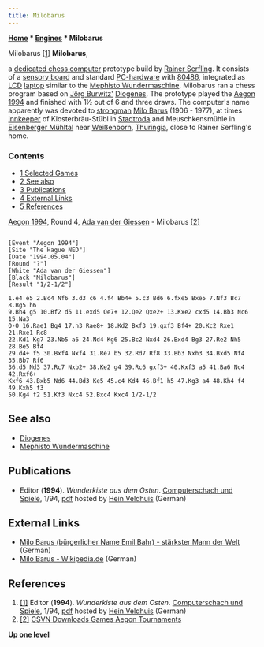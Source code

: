 ```yaml
---
title: Milobarus
---
```

**[Home](Home "Home") \* [Engines](Engines "Engines") \* Milobarus**



 [](File:Milobarus.jpg) Milobarus <a id="cite-note-1" href="#cite-ref-1">[1]</a> 
**Milobarus**,  

a [dedicated chess computer](Dedicated_Chess_Computers "Dedicated Chess Computers") prototype build by [Rainer Serfling](Rainer_Serfling "Rainer Serfling"). 
It consists of a [sensory board](Sensory_Board "Sensory Board") and standard [PC-hardware](IBM_PC "IBM PC") with [80486](X86 "X86"), integrated as [LCD](https://en.wikipedia.org/wiki/Liquid-crystal_display) [laptop](https://en.wikipedia.org/wiki/Laptop) similar to the [Mephisto Wundermaschine](Mephisto_Wundermaschine "Mephisto Wundermaschine"). Milobarus ran a chess program based on [Jörg Burwitz'](J%C3%B6rg_Burwitz "Jörg Burwitz") [Diogenes](Diogenes "Diogenes"). 
The prototype played the [Aegon 1994](Aegon_1994 "Aegon 1994") and finished with 1½ out of 6 and three draws.
The computer's name apparently was devoted to [strongman](https://en.wikipedia.org/wiki/Strongman_%28strength_athlete%29) [Milo Barus](http://de.wikipedia.org/wiki/Milo_Barus) (1906 - 1977), at times [innkeeper](https://en.wikipedia.org/wiki/Inn) of Klosterbräu-Stübl in [Stadtroda](https://en.wikipedia.org/wiki/Stadtroda) and Meuschkensmühle in [Eisenberger Mühltal](https://de.wikipedia.org/wiki/Eisenberger_M%C3%BChltal) near [Weißenborn](https://en.wikipedia.org/wiki/Wei%C3%9Fenborn,_Thuringia), [Thuringia](https://en.wikipedia.org/wiki/Thuringia), close to Rainer Serfling's home. 



### Contents


* [1 Selected Games](#selected-games)
* [2 See also](#see-also)
* [3 Publications](#publications)
* [4 External Links](#external-links)
* [5 References](#references)






[Aegon 1994](Aegon_1994 "Aegon 1994"), Round 4, [Ada van der Giessen](https://nl.wikipedia.org/wiki/Ada_van_der_Giessen) - Milobarus <a id="cite-note-2" href="#cite-ref-2">[2]</a>




```

[Event "Aegon 1994"]
[Site "The Hague NED"]
[Date "1994.05.04"]
[Round "?"]
[White "Ada van der Giessen"]
[Black "Milobarus"]
[Result "1/2-1/2"]

1.e4 e5 2.Bc4 Nf6 3.d3 c6 4.f4 Bb4+ 5.c3 Bd6 6.fxe5 Bxe5 7.Nf3 Bc7 8.Bg5 h6
9.Bh4 g5 10.Bf2 d5 11.exd5 Qe7+ 12.Qe2 Qxe2+ 13.Kxe2 cxd5 14.Bb3 Nc6 15.Na3 
O-O 16.Rae1 Bg4 17.h3 Rae8+ 18.Kd2 Bxf3 19.gxf3 Bf4+ 20.Kc2 Rxe1 21.Rxe1 Rc8 
22.Kd1 Kg7 23.Nb5 a6 24.Nd4 Kg6 25.Bc2 Nxd4 26.Bxd4 Bg3 27.Re2 Nh5 28.Be5 Bf4 
29.d4+ f5 30.Bxf4 Nxf4 31.Re7 b5 32.Rd7 Rf8 33.Bb3 Nxh3 34.Bxd5 Nf4 35.Bb7 Rf6 
36.d5 Nd3 37.Rc7 Nxb2+ 38.Ke2 g4 39.Rc6 gxf3+ 40.Kxf3 a5 41.Ba6 Nc4 42.Rxf6+ 
Kxf6 43.Bxb5 Nd6 44.Bd3 Ke5 45.c4 Kd4 46.Bf1 h5 47.Kg3 a4 48.Kh4 f4 49.Kxh5 f3 
50.Kg4 f2 51.Kf3 Nxc4 52.Bxc4 Kxc4 1/2-1/2

```

## See also


* [Diogenes](Diogenes "Diogenes")
* [Mephisto Wundermaschine](Mephisto_Wundermaschine "Mephisto Wundermaschine")


## Publications


* Editor (**1994**). *Wunderkiste aus dem Osten*. [Computerschach und Spiele](Computerschach_und_Spiele "Computerschach und Spiele"), 1/94, [pdf](http://tinyurl.com/hd8t2r7) hosted by [Hein Veldhuis](Hein_Veldhuis "Hein Veldhuis") (German)


## External Links


* [Milo Barus (bürgerlicher Name Emil Bahr) - stärkster Mann der Welt](http://www.hermsdorf-regional.de/saale-holzland/personen/barus.htm) (German)
* [Milo Barus - Wikipedia.de](https://de.wikipedia.org/wiki/Milo_Barus) (German)


## References


1. <a id="cite-ref-1" href="#cite-note-1">[1]</a> Editor (**1994**). *Wunderkiste aus dem Osten*. [Computerschach und Spiele](Computerschach_und_Spiele "Computerschach und Spiele"), 1/94, [pdf](http://tinyurl.com/hd8t2r7) hosted by [Hein Veldhuis](Hein_Veldhuis "Hein Veldhuis") (German)
2. <a id="cite-ref-2" href="#cite-note-2">[2]</a> [CSVN Downloads Games Aegon Tournaments](http://www.csvn.nl/index.php?option=com_docman&task=cat_view&gid=40&Itemid=26&lang=en)

**[Up one level](Engines "Engines")**







 
